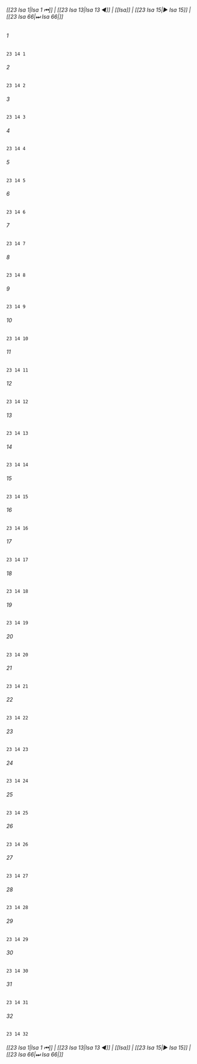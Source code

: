 
###### [[23 Isa 1|Isa 1 ⏮]] | [[23 Isa 13|Isa 13 ◀]] | [[Isa]] | [[23 Isa 15|▶ Isa 15]] | [[23 Isa 66|⏭ Isa 66|]]

###### 1
``` verse
23 14 1 
```
###### 2
``` verse
23 14 2 
```
###### 3
``` verse
23 14 3 
```
###### 4
``` verse
23 14 4 
```
###### 5
``` verse
23 14 5 
```
###### 6
``` verse
23 14 6 
```
###### 7
``` verse
23 14 7 
```
###### 8
``` verse
23 14 8 
```
###### 9
``` verse
23 14 9 
```
###### 10
``` verse
23 14 10 
```
###### 11
``` verse
23 14 11 
```
###### 12
``` verse
23 14 12 
```
###### 13
``` verse
23 14 13 
```
###### 14
``` verse
23 14 14 
```
###### 15
``` verse
23 14 15 
```
###### 16
``` verse
23 14 16 
```
###### 17
``` verse
23 14 17 
```
###### 18
``` verse
23 14 18 
```
###### 19
``` verse
23 14 19 
```
###### 20
``` verse
23 14 20 
```
###### 21
``` verse
23 14 21 
```
###### 22
``` verse
23 14 22 
```
###### 23
``` verse
23 14 23 
```
###### 24
``` verse
23 14 24 
```
###### 25
``` verse
23 14 25 
```
###### 26
``` verse
23 14 26 
```
###### 27
``` verse
23 14 27 
```
###### 28
``` verse
23 14 28 
```
###### 29
``` verse
23 14 29 
```
###### 30
``` verse
23 14 30 
```
###### 31
``` verse
23 14 31 
```
###### 32
``` verse
23 14 32 
```

###### [[23 Isa 1|Isa 1 ⏮]] | [[23 Isa 13|Isa 13 ◀]] | [[Isa]] | [[23 Isa 15|▶ Isa 15]] | [[23 Isa 66|⏭ Isa 66|]]

